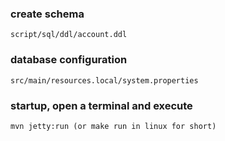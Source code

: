 ### create schema

    script/sql/ddl/account.ddl

### database configuration

    src/main/resources.local/system.properties

### startup, open a terminal and execute

    mvn jetty:run (or make run in linux for short)
